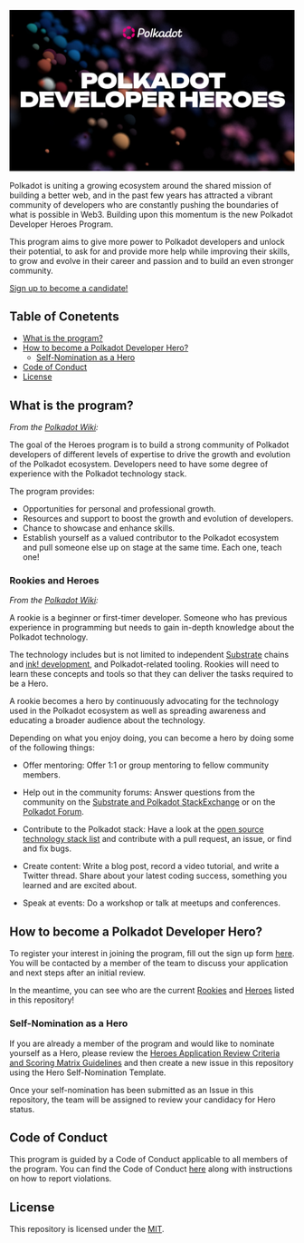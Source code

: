 ![Banner Image](assets/banner.png)

Polkadot is uniting a growing ecosystem around the shared mission of building a better web, and in the past few years has attracted a vibrant community of developers who are constantly pushing the boundaries of what is possible in Web3. Building upon this momentum is the new Polkadot Developer Heroes Program.

This program aims to give more power to Polkadot developers and unlock their potential, to ask for and provide more help while improving their skills, to grow and evolve in their career and passion and to build an even stronger community.

[Sign up to become a candidate!](https://info.polkadot.network/polkadot-developer-heroes?ref=cms.polkadot.network)

## Table of Conetents

- [What is the program?](#what-is-the-program)
- [How to become a Polkadot Developer Hero?](#how-to-become-a-polkadot-developer-hero)
  - [Self-Nomination as a Hero](#self-nomination-as-a-hero)
- [Code of Conduct](#code-of-conduct)
- [License](#license)

## What is the program?

*From the [Polkadot Wiki](https://wiki.polkadot.network/docs/dev-heroes):*

The goal of the Heroes program is to build a strong community of Polkadot developers of different levels of expertise to drive the growth and evolution of the Polkadot ecosystem. Developers need to have some degree of experience with the Polkadot technology stack.

The program provides:

* Opportunities for personal and professional growth.
* Resources and support to boost the growth and evolution of developers.
* Chance to showcase and enhance skills.
* Establish yourself as a valued contributor to the Polkadot ecosystem and pull someone else up on stage at the same time. Each one, teach one!

### Rookies and Heroes

*From the [Polkadot Wiki](https://wiki.polkadot.network/docs/dev-heroes):*

A rookie is a beginner or first-timer developer. Someone who has previous experience in programming but needs to gain in-depth knowledge about the Polkadot technology.

The technology includes but is not limited to independent [Substrate](https://wiki.polkadot.network/docs/glossary#substrate) chains and [ink! development](https://wiki.polkadot.network/docs/build-smart-contracts#ink), and Polkadot-related tooling. Rookies will need to learn these concepts and tools so that they can deliver the tasks required to be a Hero.

A rookie becomes a hero by continuously advocating for the technology used in the Polkadot ecosystem as well as spreading awareness and educating a broader audience about the technology.

Depending on what you enjoy doing, you can become a hero by doing some of the following things:

* Offer mentoring: Offer 1:1 or group mentoring to fellow community members.

* Help out in the community forums: Answer questions from the community on the [Substrate and Polkadot StackExchange](https://substrate.stackexchange.com) or on the [Polkadot Forum](https://forum.polkadot.network).

* Contribute to the Polkadot stack: Have a look at the [open source technology stack list](https://wiki.polkadot.network/docs/build-open-source) and contribute with a pull request, an issue, or find and fix bugs.

* Create content: Write a blog post, record a video tutorial, and write a Twitter thread. Share about your latest coding success, something you learned and are excited about.

* Speak at events: Do a workshop or talk at meetups and conferences.

## How to become a Polkadot Developer Hero?

To register your interest in joining the program, fill out the sign up form [here](https://info.polkadot.network/polkadot-developer-heroes?ref=cms.polkadot.network). You will be contacted by a member of the team to discuss your application and next steps after an initial review.

In the meantime, you can see who are the current [Rookies](Members/Rookies/README.md) and [Heroes](Members/Heroes/README.md) listed in this repository!

### Self-Nomination as a Hero

If you are already a member of the program and would like to nominate yourself as a Hero, please review the [Heroes Application Review Criteria and Scoring Matrix Guidelines](Heroes_Review_Criteria.md) and then create a new issue in this repository using the Hero Self-Nomination Template.

Once your self-nomination has been submitted as an Issue in this repository, the team will be assigned to review your candidacy for Hero status.

## Code of Conduct

This program is guided by a Code of Conduct applicable to all members of the program. You can find the Code of Conduct [here](CODE_OF_CONDUCT.md) along with instructions on how to report violations.

## License

This repository is licensed under the [MIT](LICENSE).